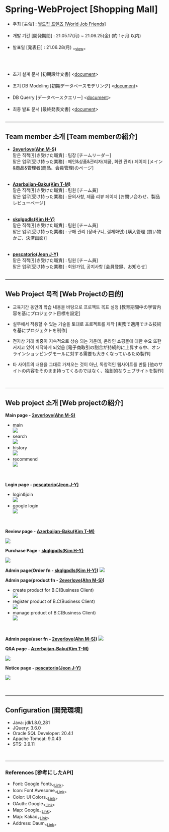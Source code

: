 # Spring-WebProject [Shopping Mall]<br>
<p>
  <ul>
    <li>주최 [主催] : <a href = "http://www.worldjobf.com/">월드잡 프렌즈 [World Job Friends]</a></li>
    <br>
    <li>개발 기간 [開発期間] : 21.05.17(月) ~ 21.06.25(金) (約 1ヶ月 以内)</li>
    <br>
    <li>발표일 [発表日] : 21.06.28(月) <sub><<a href="https://youtu.be/POPP0Yx1UDg" target='_blank'>view</a>></sub></li>
  </ul>
</p>
<br>
<br>

<ul>
<li>초기 설계 문서 [初期設計文書] <<a href="https://drive.google.com/file/d/1HunL8UZx51LkjAB5cX24Ls9Xg41VtUrQ/view?usp=sharing" target='_blank'>document</a>></li><br>
<li>초기 DB Modeling [初期データベースモデリング] <<a href="https://drive.google.com/file/d/1pzqYkLt0lyVhYfdmtYy_Bef24RBfWx8U/view?usp=sharing" target='_blank'>document</a>></li><br>
<li>DB Querry [データベースクエリー] <<a href="https://github.com/2everlove/dbWorks/blob/main/spring/webProject.sql" target='_blank'>document</a>></li><br>
<li>최종 발표 문서 [最終発表文書] <<a href="https://drive.google.com/file/d/1HF8VxupFD-ICQhthzbbTji9Bx5bPrbsJ/view?usp=sharing" target='_blank'>document</a>></li><br>
</ul>
<hr>
  <h2>Team member 소개 [Team memberの紹介]</h2>
  <ul>
  <li><b><a href="https://github.com/2everlove" target='_blank'>2everlove(Ahn M-S)</a></b><br>
  맡은 직책[引き受けた職責] : 팀장 [チームリーダー]<br>
  맡은 업무[受け持った業務] : 메인&상품&관리자(제품, 회원 관리) 페이지 [メイン&商品&管理者(商品、会員管理)のページ]
  </li>
  <br>
  <br>
  <li><b><a href="https://github.com/Azerbaijan-Baku" target='_blank'>Azerbaijan-Baku(Kim T-M)</a></b><br>
  맡은 직책[引き受けた職責] : 팀원 [チーム員]<br>
  맡은 업무[受け持った業務] : 문의사항, 제품 리뷰 페이지 [お問い合わせ、製品レビューページ]
  </li>
  <br>
  <br>
  <li><b><a href="https://github.com/skqlgpdls" target='_blank'>skqlgpdls(Kim H-Y)</a></b><br>
  맡은 직책[引き受けた職責] : 팀원 [チーム員]<br>
  맡은 업무[受け持った業務] : 구매 관리 (장바구니, 결제화면) [購入管理 (買い物かご、決済画面)]
  </li>
  <br>
  <br>
  <li><b><a href="https://github.com/pescatorio" target='_blank'>pescatorio(Jeon J-Y)</a></b><br>
  맡은 직책[引き受けた職責] : 팀원 [チーム員]<br>
  맡은 업무[受け持った業務] : 회원가입, 공지사항 [会員登録、お知らせ]
  </li>
  <br>
  </ul>
  
<hr>
  <h2>Web Project 목적 [Web Projectの目的]</h2>
  <ul>
  <li><p>교육기간 동안의 학습 내용을 바탕으로 프로젝트 목표 설정 [教育期間中の学習内容を基にプロジェクト目標を設定]</p></li>
  <li><p>실무에서 적용할 수 있는 기술을 토대로 프로젝트를 제작 [実務で適用できる技術を基にプロジェクトを制作]</p></li>
  <li><p>전자상 거래 비중이 지속적으로 상승 되는 가운데, 온라인 쇼핑몰에 대한 수요 또한 커지고 있어 제작하게 되었음 [電子商取引の割合が持続的に上昇する中、オンラインショッピングモールに対する需要も大きくなっているため製作]</p></li>
  <li><p>타 사이트의 내용을 그대로 가져오는 것이 아닌, 독창적인 웹사이트를 만듦 [他のサイトの内容をそのまま持ってくるのではなく、独創的なウェブサイトを製作]</p></li>
  </ul>
  <br>
<hr>
  <h2>Web project 소개 [Web projectの紹介]</h2>
  <p><b>Main page - <a href="https://github.com/2everlove" target='_blank'>2everlove(Ahn M-S)</a></b></p>
  <ul>
  <li>main<br><img src ="http://mika.ipdisk.co.kr:8000/list/HDD1/data/Host/List/practiceApps/mikaWorld/Elect%20project%20pic/main.gif">
  </li>
  <li>search<br><img src ="http://mika.ipdisk.co.kr:8000/list/HDD1/data/Host/List/practiceApps/mikaWorld/Elect%20project%20pic/search.gif">
  </li>
  <li>history<br><img src ="http://mika.ipdisk.co.kr:8000/list/HDD1/data/Host/List/practiceApps/mikaWorld/Elect%20project%20pic/history.gif">
  </li>
  <li>recommend<br><img src ="http://mika.ipdisk.co.kr:8000/list/HDD1/data/Host/List/practiceApps/mikaWorld/Elect%20project%20pic/recommend.gif">
  </li>
  
  
  </ul>
  <br>
  
  <p><b>Login page - <a href="https://github.com/pescatorio" target='_blank'>pescatorio(Jeon J-Y)</a></b></p>
  <ul>
  <li>login&join<br><img src ="http://mika.ipdisk.co.kr:8000/list/HDD1/data/Host/List/practiceApps/mikaWorld/Elect%20project%20pic/login.gif">
  </li>
  <li>google login<br><img src ="http://mika.ipdisk.co.kr:8000/list/HDD1/data/Host/List/practiceApps/mikaWorld/Elect%20project%20pic/oauth.gif">
  </li>
  </ul>
  <br>
  
  <p><b>Review page - <a href="https://github.com/Azerbaijan-Baku" target='_blank'>Azerbaijan-Baku(Kim T-M)</a></b></p>
  <img src ="http://mika.ipdisk.co.kr:8000/list/HDD1/data/Host/List/practiceApps/mikaWorld/Elect%20project%20pic/review.gif">
  <br>
  
  <p><b>Purchase Page - <a href="https://github.com/skqlgpdls" target='_blank'>skqlgpdls(Kim H-Y)</a></b></p>
  <img src ="http://mika.ipdisk.co.kr:8000/list/HDD1/data/Host/List/practiceApps/mikaWorld/Elect%20project%20pic/order1.gif">
  <br>
  
  <p><b>Admin page(Order fn - <a href="https://github.com/skqlgpdls" target='_blank'>skqlgpdls(Kim H-Y)</a>)</b>
  <img src ="http://mika.ipdisk.co.kr:8000/list/HDD1/data/Host/List/practiceApps/mikaWorld/Elect%20project%20pic/order2.gif">
  <br>
    
  <p><b>Admin page(product fn - <a href="https://github.com/2everlove" target='_blank'>2everlove(Ahn M-S)</a>)</b>
  <ul>
   <li>create product for B.C(Business Client)<br><img src ="http://mika.ipdisk.co.kr:8000/list/HDD1/data/Host/List/practiceApps/mikaWorld/Elect%20project%20pic/product.gif">       </li>
   <li>register product of B.C(Business Client)<br><img src ="http://mika.ipdisk.co.kr:8000/list/HDD1/data/Host/List/practiceApps/mikaWorld/Elect%20project%20pic/product2.gif">
    </li>
  <li>manage product of B.C(Business Client)<br><img src ="http://mika.ipdisk.co.kr:8000/list/HDD1/data/Host/List/practiceApps/mikaWorld/Elect%20project%20pic/product3.gif">
  </li>
  </ul>
  <br>
    
  <p><b>Admin page(user fn - <a href="https://github.com/2everlove" target='_blank'>2everlove(Ahn M-S)</a>)</b>
  <img src ="http://mika.ipdisk.co.kr:8000/list/HDD1/data/Host/List/practiceApps/mikaWorld/Elect%20project%20pic/user.gif">
  <br>
    
  <p><b>Q&A page - <a href="https://github.com/Azerbaijan-Baku" target='_blank'>Azerbaijan-Baku(Kim T-M)</a></b></p>
  <img src ="http://mika.ipdisk.co.kr:8000/list/HDD1/data/Host/List/practiceApps/mikaWorld/Elect%20project%20pic/qa.gif">
  <br>
  
  <p><b>Notice page - <a href="https://github.com/pescatorio" target='_blank'>pescatorio(Jeon J-Y)</a></b></p>
  <img src ="http://mika.ipdisk.co.kr:8000/list/HDD1/data/Host/List/practiceApps/mikaWorld/Elect%20project%20pic/notice.gif">
  <br>
    
  
  <br>
    
    
  <br>
<hr>
  <h2>Configuration [開発環境]</h2>
  <ul>
    <li>Java: jdk1.8.0_281</li>
    <li>JQuery: 3.6.0</li>
    <li>Oracle SQL Developer: 20.4.1</li>
    <li>Apache Tomcat: 9.0.43</li>
    <li>STS: 3.9.11</li>
  </ul>
  
  <br>
<hr>
  <h3>References [参考にしたAPI]</h3>
  <ul>
    <li>Font: Google Fonts<sub><<a href="https://fonts.google.com/">Link</a>><sub></li>
    <li>Icon: Font Awesome<sub><<a href="https://fontawesome.com/icons">Link</a>><sub></li>
    <li>Color: UI Colors<sub><<a href="https://flatuicolors.com/">Link</a>><sub></li>
    <li>OAuth: Google<sub><<a href="https://developers.google.com/identity/protocols/oauth2#libraries">Link</a>><sub></li>
    <li>Map: Google<sub><<a href="https://developers.google.com/maps/documentation">Link</a>><sub></li>
    <li>Map: Kakao<sub><<a href="https://apis.map.kakao.com/web/guide/">Link</a>><sub></li>
    <li>Address: Daum<sub><<a href="https://postcode.map.daum.net/guide">Link</a>><sub></li>
  </ul>
